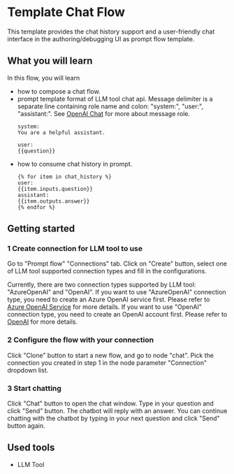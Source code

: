 # Template Chat Flow

This template provides the chat history support and a user-friendly chat interface in the authoring/debugging UI as prompt flow template.

## What you will learn

In this flow, you will learn
- how to compose a chat flow.
- prompt template format of LLM tool chat api. Message delimiter is a separate line containing role name and colon: "system:", "user:", "assistant:".
See <a href="https://platform.openai.com/docs/api-reference/chat/create#chat/create-role" target="_blank">OpenAI Chat</a> for more about message role.
    ```jinja
    system:
    You are a helpful assistant.

    user:
    {{question}}
    ```
- how to consume chat history in prompt.
    ```jinja
    {% for item in chat_history %}
    user:
    {{item.inputs.question}}
    assistant:
    {{item.outputs.answer}}
    {% endfor %}
    ```

## Getting started

### 1 Create connection for LLM tool to use
Go to "Prompt flow" "Connections" tab. Click on "Create" button, select one of LLM tool supported connection types and fill in the configurations.

Currently, there are two connection types supported by LLM tool: "AzureOpenAI" and "OpenAI". If you want to use "AzureOpenAI" connection type, you need to create an Azure OpenAI service first. Please refer to <a href="https://azure.microsoft.com/en-us/products/cognitive-services/openai-service/" target="_blank">Azure OpenAI Service</a> for more details. If you want to use "OpenAI" connection type, you need to create an OpenAI account first. Please refer to <a href="https://platform.openai.com/" target="_blank">OpenAI</a> for more details.

### 2 Configure the flow with your connection
Click "Clone" button to start a new flow, and go to node "chat". Pick the connection you created in step 1 in the node parameter "Connection" dropdown list.

### 3 Start chatting
Click "Chat" button to open the chat window. Type in your question and click "Send" button. The chatbot will reply with an answer. You can continue chatting with the chatbot by typing in your next question and click "Send" button again.

## Used tools
- LLM Tool
